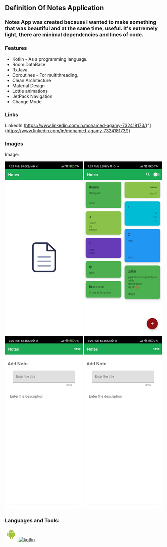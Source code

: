 Definition Of Notes Application
-------------
 ### Notes App was created because I wanted to make something that was beautiful and at the same time, useful. It's extremely light, there are minimal dependencies and lines of code.


### Features
- Kotlin - As a programming language.
- Room DataBase
- RxJava
- Coroutines - For multithreading.
- Clean Architecture
- Material Design
- Lottie animations
- JetPack Navigation
- Change Mode


### Links
LinkedIn (https://www.linkedin.com/in/mohamed-agamy-732418173/)"](https://www.linkedin.com/in/mohamed-agamy-732418173/))



### Images

Image:
<p align="center">
<img src="https://github.com/MohammedAgamy/imagenoteone/blob/main/Screenshot_2024-04-19-19-29-56-068_com.example.notes.jpg" width="250">
<img src="https://github.com/MohammedAgamy/imagenoteone/blob/main/Screenshot_2024-04-19-19-29-12-860_com.example.notes.jpg" width="250">
<img src="https://github.com/MohammedAgamy/imagenoteone/blob/main/Screenshot_2024-04-19-19-29-31-047_com.example.notes.jpg" width="250">
<img src="https://github.com/MohammedAgamy/imagenoteone/blob/main/Screenshot_2024-04-19-19-29-31-047_com.example.notes.jpg" width="250">
</p>
<h3 align="left">Languages and Tools:</h3>

<p align="left"> <a href="https://developer.android.com" target="_blank" rel="noreferrer"> <img src="https://raw.githubusercontent.com/devicons/devicon/master/icons/android/android-original-wordmark.svg" alt="android" width="40" height="40"/> </a> <a href="https://kotlinlang.org" target="_blank" rel="noreferrer"> <img src="https://www.vectorlogo.zone/logos/kotlinlang/kotlinlang-icon.svg" alt="kotlin" width="40" height="40"/> </a></p>
                                                                                                                                                                                                                            

